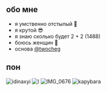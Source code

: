 ## обо мне
- я умственно отстылый 🥵
- я крутой 😎
- я знаю сколько будет 2 + 2 (1488)
- боюсь женщин 🥶
- основа [@twocheg](https://github.com/TWOCHEG)
## пон
![idinaxyi](https://github.com/user-attachments/assets/efe22f85-5eb9-411f-bf4c-852299a7564e)
![l](https://github.com/user-attachments/assets/b3f4f98b-f30f-4df7-b19d-b3598af4bcd6)
![IMG_0676](https://github.com/user-attachments/assets/57592837-13c1-4ecd-a83d-b1eb048b9f3d)
![kapybara](https://github.com/user-attachments/assets/72963400-1f1b-43b8-a65f-8e9fb8896788)
